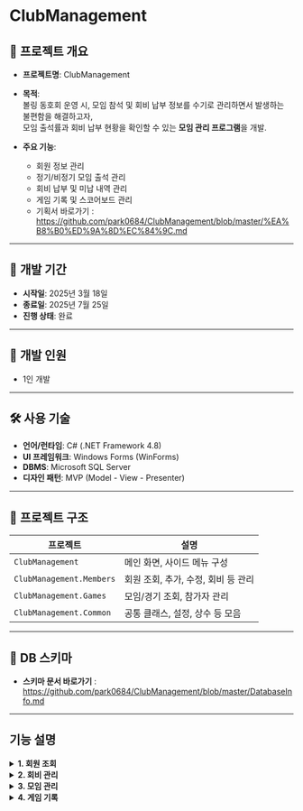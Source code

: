 # ClubManagement

## 📌 프로젝트 개요

- **프로젝트명**: ClubManagement  
- **목적**:  
  볼링 동호회 운영 시, 모임 참석 및 회비 납부 정보를 수기로 관리하면서 발생하는 불편함을 해결하고자,  
  모임 출석률과 회비 납부 현황을 확인할 수 있는 **모임 관리 프로그램**을 개발.  

- **주요 기능**:
  - 회원 정보 관리
  - 정기/비정기 모임 출석 관리
  - 회비 납부 및 미납 내역 관리
  - 게임 기록 및 스코어보드 관리
  - 기획서 바로가기 : https://github.com/park0684/ClubManagement/blob/master/%EA%B8%B0%ED%9A%8D%EC%84%9C.md
---

## 📅 개발 기간

- **시작일**: 2025년 3월 18일
- **종료일**: 2025년 7월 25일
- **진행 상태**: 완료

---

## 👥 개발 인원

- 1인 개발

---

## 🛠 사용 기술

- **언어/런타임**: C# (.NET Framework 4.8)  
- **UI 프레임워크**: Windows Forms (WinForms)  
- **DBMS**: Microsoft SQL Server  
- **디자인 패턴**: MVP (Model - View - Presenter)

---

## 📁 프로젝트 구조
| 프로젝트                 | 설명                                 |
|--------------------------|--------------------------------------|
| `ClubManagement`         | 메인 화면, 사이드 메뉴 구성            |
| `ClubManagement.Members` | 회원 조회, 추가, 수정, 회비 등 관리    |
| `ClubManagement.Games`   | 모임/경기 조회, 참가자 관리            |
| `ClubManagement.Common`  | 공통 클래스, 설정, 상수 등 모음        |

---

## 📘 DB 스키마

- **스키마 문서 바로가기** : https://github.com/park0684/ClubManagement/blob/master/DatabaseInfo.md

---

## 기능 설명

<details>
<summary><strong>1. 회원 조회</strong></summary>

- 회원 조회 조건은 **상태**, **모임 유형 제외**, **기간 설정**이 있습니다.
- **회원 상태**:
  - `가입`, `탈퇴`, `열외` 중 선택 가능. 선택된 상태만 조회되며 `제외`를 체크시 선택된 유형은 검색되지 않습니다
  - `전체`를 선택한 경우 `열외` 조건은 적용되지 않습니다.
- **모임 유형 제외**:
  - 최대 **2개까지 중복 선택** 가능  
  - 선택된 유형은 **참가 수에서 제외**됩니다.
- **기간 조건**:
  - 기준: `가입일`, `탈퇴일`, `게임 참가일`  
  - `게임 참가일` 선택 시, 해당 기간 내 게임에 **참가한 회원**만 조회됩니다.
  ![Image](https://github.com/user-attachments/assets/cb7ca7da-cacc-406c-9d48-858112d94e0b)
</details>

<details>
<summary><strong>2. 회비 관리</strong></summary>

- 각 회원별 **납부 대상**, **납부**, **미납**, **면제 횟수**를 조회할 수 있습니다.  
- 검색 기능을 통해 **회원 이름으로 특정 회원 조회**가 가능합니다.  
- 납부 대상은 **회원의 가입월부터 현재 월까지**를 기준으로, **매월 1회씩 자동 집계**됩니다.  
- 미납 횟수는 아래의 방식으로 계산됩니다:
  - `미납 = 납부 대상 - (납부 + 면제)`
  - 단, `납부 > 납부 대상`인 경우에는 **미납 = 0** (선납 처리)

</details>
<details>
<summary><strong>3. 모임 관리</strong></summary>

  - 각 종 모임과 모임 참가자 등록을 할 수 있습니다
- **모임 조회**
  -  기간 및 모임 유형을 선택 또는 제외하여 조회 할 수 있습니다
  ![Image](https://github.com/user-attachments/assets/245c9640-8d7d-4790-896a-2f8135fba844)
- **모임 등록**
    - `정기전`,`비정기전`, `이벤트전` 중 선택하여 등록 할 수 있습니다
    - `정기전`으로 지정 시 주최자의 이름은 정기전으로 등록이 됩니다
  ![Image](https://github.com/user-attachments/assets/6d88048e-0f01-4f71-868a-f3c10db33b34)
- **모임 수정**
  - 모임 선택 후 수정 버튼을 클릭하면 모임 상셍 내역 조회가 가능하며, 정보를 수정 할 수 있습니다
- **참가자 조회**
  - 모임을 더블 클릭하면 하단 리스트에서 참석자 조회가 가능합니다
- **참가자 수정**
  - 참가자 리스트의 수정 버튼을 클릭하면 현재 회원 목록과 기존 등록된 참가자를 볼 수 있습니다
  - 버튼 형식으로 회원의 버튼을 클릭하면 참가자 리스트에 자동 등록됩니다
    ![Image](https://github.com/user-attachments/assets/aeb97efc-a068-4d8e-8499-666f147a61b5)
  - 참가자 리스트에서 버튼을 클릭하면 참가자에서 제외 됩니다
  - 참가 등록된 회원의 색상은 다르게 표시됩니다
  - 비회원 게스트 추가는 게스트 추가를 통해 등록 할 수 있습니다.
    ![Image](https://github.com/user-attachments/assets/c1b94b5b-124d-4877-b29e-17fc143d31fc)
  
</details>
<details>
<summary><strong>4. 게임 기록</strong></summary>
  
  - 등록한 모임 기록을 불러와 게임을 등록하고 점수를 기록 할 수 있습니다
  - 게임 등록 토해 기록할 게임을 생성 할 수 있으며, 등록된 게임 기록 리스트를 조회 후 선택하여 경기 기록을 할 수 있습니다
  ![Image](https://github.com/user-attachments/assets/c54becc4-088f-433e-991b-76912d5c669e)
- **게임 등록**
  - 기존 등록된 모임을 선택하여 게임을 등록 합니다.
  - 모임 참석자로 등록된 회원 및 게스트가 플레이어로 등록이 됩니다
   ![Image](https://github.com/user-attachments/assets/3a20bed6-196d-4cd5-a6fb-bccc4192e7f0)
  - 게임 추가를 통해 전체 경기 횟수를 지정 할 수 있습니다
  - 게임은 `개인전` 과 `단체전`을 선택 할 수 있습니다
  - `개인전`은 플레이어 수를 변경 할 수 없고, `단체전`의 경우 팀의 수를 변경 할 수 있습니다
  ![Image](https://github.com/user-attachments/assets/7876df4e-f834-45af-953f-a076699c3c71)
- **게임 기록**
**1.플레이어 등록**
  - 등록된 게임을 선택 하여 새로 기록 하거나 조회 할 수 있습니다
  - 개인전의 경우 플레이어 패널만 생성되며, 단체전은 그룹 패널안에 플레이어 패널을 추가합니다
  - 처음 실행시 그룹패널에 플레이어는 등록되어 있지 않습니다
  - 플레이어 추가 버튼 클릭을 통해 각 팀별 플레이어를 추가 할 수 있습니다
  ![Image](https://github.com/user-attachments/assets/8942b522-56df-4b8d-8f58-9461ad6c6225)

**2.플레이어 옵션**
  - 우측 전체 플레이어 목록에서 플레이어를 선택 시 핸디와 사이드 게임 참가 여부를 선택 할 수 있습니다.
  - 핸디 체크 시 각 게임별 점수에 반영되며, 300점 이상은 적용되지 않습니다
  - 기본적으로 참가자 설정의 값을 먼저 반영합니다
  ![Image](https://github.com/user-attachments/assets/063d3402-c255-4733-a98a-9728606bf279)
  
  - 사이드 게임 체크 시 가운데 각 개인별, 올커버 사이드 게임 목록에 표시됩니다.
  - 체크 여부에 따라 목록에 표시되거나 삭제 됩니다
  ![Image](https://github.com/user-attachments/assets/bbd36fc6-111b-4ca4-8119-3af9df0adf0a)

**3.점수 입력**
  - 좌측 플레이어 패널을 클릭하면 점수 입력 뷰가 생성되며 점수 입력이 가능합니다
  - 점수는 핸디가 적용되어 최종 점수로 반영되며, 300점 이상 입력은 불가능 합니다
  - 올커버 처리시에는 올커버 버튼을 클릭하여 기록 할 수 있으며, 올커버 사이드 게임 참가자의 경우 표시가됩니다
  - 퍼펙트 처리시 퍼켁트 버튼을 클릭하여 기록 할 수 있으며, 점수는 핸디 상관없이 300점으로 기록하게 됩니다
  ![Image](https://github.com/user-attachments/assets/d9c7d4e2-743b-43db-8187-210ddcdf7f70)

  - 개인전의 경우 개인별로 점수가 표시되며, 팀전의 경우 팀내 점수가 합산되어 목록에 표시됩니다
  ![Image](https://github.com/user-attachments/assets/b19326d8-27a2-4911-841e-f61ec490b437)

**4.사이드게임 설정**
  - 사이드 게임에서 개인전의 상금과 핸디를 설정 할 수 있습니다
  - 사이드 게임의 핸디는 기본 핸디와 별개로 개인사이드 순위에 따라 추가 기록되며, 누적형식으로 기록할 게임의 이전 핸디가 합산되어 적용됩니다
  - 예를 들어 1게임에서 1등으로 -20핸디를 적용한다면 2~4번째 게임까지 해당 점수가 적용됩다. 이후 2번째게임에서 2등으로 -10점을 추가 부여 받으면 3번째부터 -30점이 반영됩니다
  - 확정 버튼을 눌러 순위와 핸디를 등록 할 수 있으며, 이전 게임에 대해서 재등록 할 수도 있습니다
  ![Image](https://github.com/user-attachments/assets/759e3dc0-23c3-4fcf-b19f-645b64ef151c)
</details>
  

